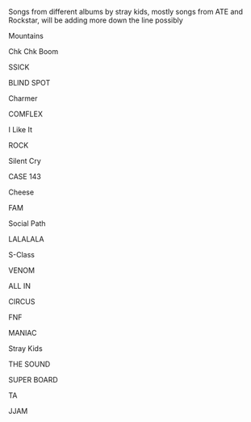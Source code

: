 ﻿Songs from different albums by stray kids, mostly songs from ATE and Rockstar, will be adding more down the line possibly

Mountains

Chk Chk Boom

SSICK

BLIND SPOT

Charmer

COMFLEX

I Like It

ROCK

Silent Cry

CASE 143

Cheese

FAM

Social Path

LALALALA

S-Class

VENOM

ALL IN

CIRCUS

FNF

MANIAC

Stray Kids

THE SOUND

SUPER BOARD

TA

JJAM


